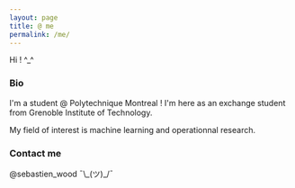 ```yaml
---
layout: page
title: @ me
permalink: /me/
---
```


Hi ! ^\_^

### Bio

I'm a student @ Polytechnique Montreal ! I'm here as an exchange student from Grenoble Institute of Technology.

My field of interest is machine learning and operationnal research.

### Contact me

@sebastien_wood ¯\\\_(ツ)\_/¯
